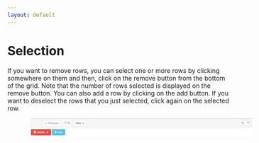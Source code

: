 ```yaml
---
layout: default
---
```


# Selection

If you want to remove rows, you can select one or more rows by clicking somewhere on them and then, click on the remove button from the bottom of the grid. Note that the number of rows selected is displayed on the remove button. You can also add a row by clicking on the add button. If you want to deselect the rows that you just selected, click again on the selected row.

<img style="margin-left:50px" src="images/select.row.png"/>